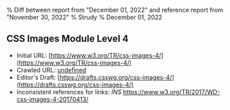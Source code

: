 % Diff between report from "December 01, 2022" and reference report from "November 30, 2022"
% Strudy
% December 01, 2022

## CSS Images Module Level 4

- Initial URL: [https://www.w3.org/TR/css-images-4/](https://www.w3.org/TR/css-images-4/)
- Crawled URL: [undefined](undefined)
- Editor's Draft: [https://drafts.csswg.org/css-images-4/](https://drafts.csswg.org/css-images-4/)
- Inconsistent references for links: *INS* https://www.w3.org/TR/2017/WD-css-images-4-20170413/



